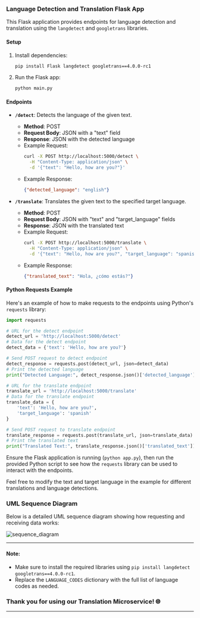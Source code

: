 ### Language Detection and Translation Flask App

This Flask application provides endpoints for language detection and translation using the `langdetect` and `googletrans` libraries.

#### Setup

1. Install dependencies:
   ```bash
   pip install Flask langdetect googletrans==4.0.0-rc1
   ```

2. Run the Flask app:
   ```bash
   python main.py
   ```

#### Endpoints

- **`/detect`**: Detects the language of the given text.
  - **Method**: POST
  - **Request Body**: JSON with a "text" field
  - **Response**: JSON with the detected language
  - Example Request:
    ```bash
    curl -X POST http://localhost:5000/detect \
      -H "Content-Type: application/json" \
      -d '{"text": "Hello, how are you?"}'
    ```
  - Example Response:
    ```json
    {"detected_language": "english"}
    ```

- **`/translate`**: Translates the given text to the specified target language.
  - **Method**: POST
  - **Request Body**: JSON with "text" and "target_language" fields
  - **Response**: JSON with the translated text
  - Example Request:
    ```bash
    curl -X POST http://localhost:5000/translate \
      -H "Content-Type: application/json" \
      -d '{"text": "Hello, how are you?", "target_language": "spanish"}'
    ```
  - Example Response:
    ```json
    {"translated_text": "Hola, ¿cómo estás?"}
    ```

#### Python Requests Example

Here's an example of how to make requests to the endpoints using Python's `requests` library:

```python
import requests

# URL for the detect endpoint
detect_url = 'http://localhost:5000/detect'
# Data for the detect endpoint
detect_data = {'text': 'Hello, how are you?'}

# Send POST request to detect endpoint
detect_response = requests.post(detect_url, json=detect_data)
# Print the detected language
print("Detected Language:", detect_response.json()['detected_language'])

# URL for the translate endpoint
translate_url = 'http://localhost:5000/translate'
# Data for the translate endpoint
translate_data = {
    'text': 'Hello, how are you?',
    'target_language': 'spanish'
}

# Send POST request to translate endpoint
translate_response = requests.post(translate_url, json=translate_data)
# Print the translated text
print("Translated Text:", translate_response.json()['translated_text'])
```

Ensure the Flask application is running (`python app.py`), then run the provided Python script to see how the `requests` library can be used to interact with the endpoints.

Feel free to modify the text and target language in the example for different translations and language detections.
### UML Sequence Diagram

Below is a detailed UML sequence diagram showing how requesting and receiving data works:


![sequence_diagram](https://github.com/AT-TMC/Microservice/assets/99299362/57ae3e43-da1a-404a-ab63-e24934ca1b30)

---


#### Note:
- Make sure to install the required libraries using `pip install langdetect googletrans==4.0.0-rc1`.
- Replace the `LANGUAGE_CODES` dictionary with the full list of language codes as needed.

### Thank you for using our Translation Microservice! 🌐

---
